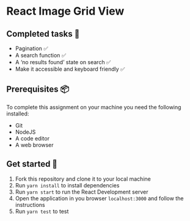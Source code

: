 # React Image Grid View

## Completed tasks :pencil:

- Pagination :white_check_mark:
- A search function :white_check_mark:
- A ‘no results found’ state on search :white_check_mark:
- Make it accessible and keyboard friendly :white_check_mark:

## Prerequisites :package:

To complete this assignment on your machine you need the following installed:

- Git
- NodeJS
- A code editor
- A web browser

## Get started :rocket:

1. Fork this repository and clone it to your local machine
2. Run `yarn install` to install dependencies
3. Run `yarn start` to run the React Development server
4. Open the application in you browser `localhost:3000` and follow the instructions
5. Run `yarn test` to test

